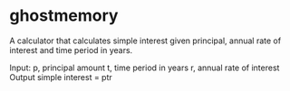 # ghostmemory
A calculator that calculates simple interest given principal, annual rate of interest and time period in years.

Input: p, principal amount t, time period in years r, annual rate of interest Output simple interest = ptr
